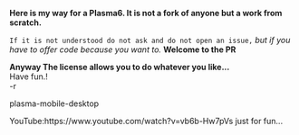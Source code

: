 **Here is my way for a Plasma6. It is not a fork of anyone but a work from scratch.** <br>

`If it is not understood do not ask and do not open an issue,` *but if you have to offer code because you want to.* **Welcome to the PR**<br>

**Anyway The license allows you to do whatever you like...**<br>
Have fun.!<br>
-r


<p>plasma-mobile-desktop</p>
YouTube:https://www.youtube.com/watch?v=vb6b-Hw7pVs just for fun...
